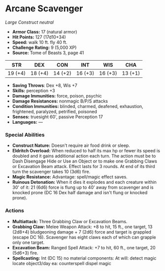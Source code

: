 # Arcane Scavenger

*Large* *Construct* *neutral*

- **Armor Class:** 17 (natural armor)
- **Hit Points:** 127 (17d10+34)
- **Speed:** walk 10 ft. fly 40 ft.
- **Challenge Rating:** 9 (5,000 XP)
- **Source:** Tome of Beasts 3, page 41

| STR | DEX | CON | INT | WIS | CHA |
| --- | --- | --- | --- | --- | --- |
| 19 (+4) | 18 (+4) | 14 (+2) | 16 (+3) | 16 (+3) | 13 (+1) |

- **Saving Throws**: Dex +8, Wis +7
- **Skills:** perception +3
- **Damage Immunities:** force, poison, psychic
- **Damage Resistances:** nonmagic B/P/S attacks
- **Condition Immunities:** blinded, charmed, deafened, exhaustion, frightened, paralyzed, petrified, poisoned
- **Senses:** truesight 60', passive Perception 17
- **Languages:** —

### Special Abilities

- **Construct Nature:** Doesn't require air food drink or sleep.
- **Eldritch Overload:** When reduced to half its max hp or fewer its speed is doubled and it gains additional action each turn. The action must be to Dash Disengage Hide or Use an Object or to make one Grabbing Claws or Excavation Beam attack. Effect lasts for 3 rounds. At end of its third turn the scavenger takes 10 (3d6) fire.
- **Magic Resistance:** Advantage: spell/magic effect saves.
- **Ruinous Detonation:** When it dies it explodes and each creature within 30' of it: 21 (6d6) force is flung up to 40' away from scavenger and is knocked prone (DC 16 Dex half damage and isn't flung or knocked prone).

### Actions

- **Multiattack:** Three Grabbing Claw or Excavation Beams.
- **Grabbing Claw:** Melee Weapon Attack: +8 to hit, 15 ft., one target, 13 (2d8+4) bludgeoning damage + 7 (2d6) force and target is grappled (escape DC 16). Scavenger has eight claws each of which can grapple only one target.
- **Excavation Beam:** Ranged Spell Attack: +7 to hit, 60 ft., one target, 20 (5d6+3) fire.
- **Spellcasting:** Int (DC 15) no material components: At will: detect magic locate object3/day ea: counterspell dispel magic


